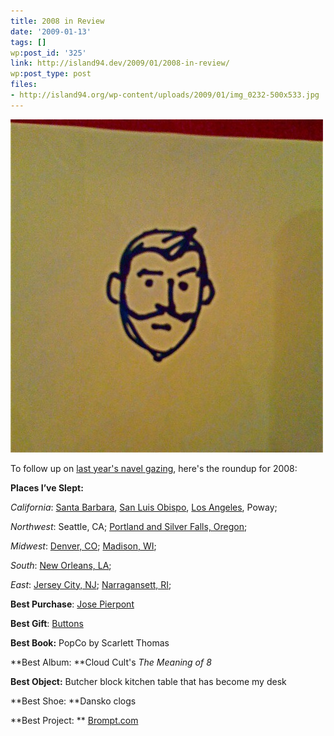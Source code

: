 ```yaml
---
title: 2008 in Review
date: '2009-01-13'
tags: []
wp:post_id: '325'
link: http://island94.dev/2009/01/2008-in-review/
wp:post_type: post
files:
- http://island94.org/wp-content/uploads/2009/01/img_0232-500x533.jpg
---
```


![Me](2009-01-13-2008-in-Review/img_0232-500x533.jpg "Me")

To follow up on [last year's navel gazing](http://island94.org/2008/01/2007-in-review/), here's the roundup for 2008:

**Places I’ve Slept:**

_California_: [Santa Barbara](http://flickr.com/photos/bensheldon/sets/72157608001469904/), [San Luis Obispo](http://flickr.com/photos/bensheldon/sets/72157607765763069/), [Los Angeles](http://flickr.com/photos/bensheldon/sets/72157612438585629/), Poway;

_Northwest_: Seattle, CA; [Portland and Silver Falls, Oregon](http://flickr.com/photos/bensheldon/sets/72157606272583024/);  

_Midwest_: [Denver, CO](http://flickr.com/photos/bensheldon/sets/72157612531812134/); [Madison, WI](http://flickr.com/photos/bensheldon/sets/72157612483392227/);

_South_: [New Orleans, LA](http://flickr.com/photos/bensheldon/sets/72157604315013439/);

_East_: [Jersey City, NJ](http://flickr.com/photos/bensheldon/2794254829); [Narragansett, RI](http://flickr.com/photos/bensheldon/sets/72157612490401910/);

**Best Purchase**: [Jose Pierpont](http://flickr.com/search/?w=87923401%40N00&q=ponty&m=tags)

**Best Gift**: [Buttons](http://flickr.com/photos/bensheldon/3195197386/)

**Best Book:** PopCo by Scarlett Thomas

**Best Album: **Cloud Cult's _The Meaning of 8_

**Best Object:** Butcher block kitchen table that has become my desk

**Best Shoe: **Dansko clogs

**Best Project: ** [Brompt.com](http://brompt.com)
